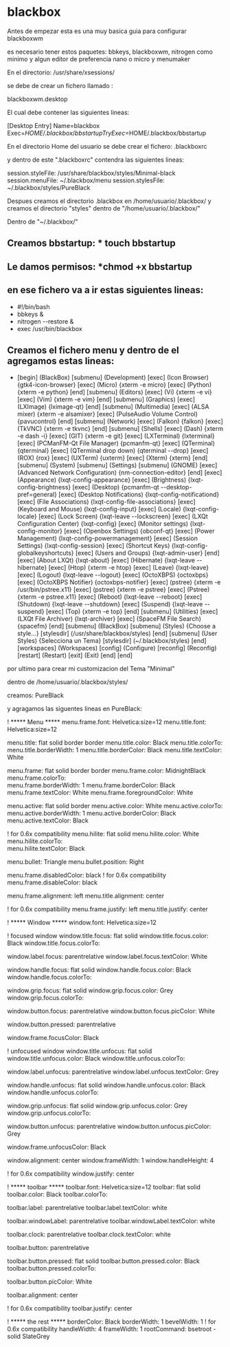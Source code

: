 # blackbox

Antes de empezar esta es una muy basica guia para configurar blackboxwm

es necesario tener estos paquetes: bbkeys, blackboxwm, nitrogen como minimo y algun editor de preferencia nano o micro y menumaker
 


En el directorio: /usr/share/xsessions/ 

se debe de crear un fichero llamado :

blackboxwm.desktop 

El cual debe contener las siguientes lineas:

[Desktop Entry]
Name=blackbox
Exec=$HOME/.blackbox/bbstartup
TryExec=$HOME/.blackbox/bbstartup

En el directorio Home del usuario se debe crear el fichero: .blackboxrc

y dentro de este ".blackboxrc" contendra las siguientes lineas:


session.styleFile:	/usr/share/blackbox/styles/Minimal-black
session.menuFile: ~/.blackbox/menu
session.stylesFile: ~/.blackbox/styles/PureBlack


Despues creamos el directorio .blackbox en /home/usuario/.blackbox/ y creamos el directorio "styles" dentro de "/home/usuario/.blackbox/"


Dentro de "~/.blackbox/"

## Creamos bbstartup: * touch bbstartup

## Le damos permisos: *chmod +x bbstartup

## en ese fichero va a ir estas siguientes lineas:

 
* #!/bin/bash
* bbkeys &
* nitrogen --restore &
* exec /usr/bin/blackbox


## Creamos el fichero menu y dentro de el agregamos estas lineas:

* [begin] (BlackBox)
    [submenu] (Development)
        [exec] (Icon Browser) {gtk4-icon-browser}
        [exec] (Micro) {xterm -e micro}
        [exec] (Python) {xterm -e python}
    [end]
    [submenu] (Editors)
        [exec] (Vi) {xterm -e vi}
        [exec] (Vim) {xterm -e vim}
    [end]
    [submenu] (Graphics)
        [exec] (LXImage) {lximage-qt}
    [end]
    [submenu] (Multimedia)
        [exec] (ALSA mixer) {xterm -e alsamixer}
        [exec] (PulseAudio Volume Control) {pavucontrol}
    [end]
    [submenu] (Network)
        [exec] (Falkon) {falkon}
        [exec] (TkVNC) {xterm -e tkvnc}
    [end]
    [submenu] (Shells)
        [exec] (Dash) {xterm -e dash -i}
        [exec] (GIT) {xterm -e git}
        [exec] (LXTerminal) {lxterminal}
        [exec] (PCManFM-Qt File Manager) {pcmanfm-qt}
        [exec] (QTerminal) {qterminal}
        [exec] (QTerminal drop down) {qterminal --drop}
        [exec] (ROX) {rox}
        [exec] (UXTerm) {uxterm}
        [exec] (Xterm) {xterm}
    [end]
    [submenu] (System)
        [submenu] (Settings)
            [submenu] (GNOME)
                [exec] (Advanced Network Configuration) {nm-connection-editor}
            [end]
            [exec] (Appearance) {lxqt-config-appearance}
            [exec] (Brightness) {lxqt-config-brightness}
            [exec] (Desktop) {pcmanfm-qt --desktop-pref=general}
            [exec] (Desktop Notifications) {lxqt-config-notificationd}
            [exec] (File Associations) {lxqt-config-file-associations}
            [exec] (Keyboard and Mouse) {lxqt-config-input}
            [exec] (Locale) {lxqt-config-locale}
            [exec] (Lock Screen) {lxqt-leave --lockscreen}
            [exec] (LXQt Configuration Center) {lxqt-config}
            [exec] (Monitor settings) {lxqt-config-monitor}
            [exec] (Openbox Settings) {obconf-qt}
            [exec] (Power Management) {lxqt-config-powermanagement}
            [exec] (Session Settings) {lxqt-config-session}
            [exec] (Shortcut Keys) {lxqt-config-globalkeyshortcuts}
            [exec] (Users and Groups) {lxqt-admin-user}
        [end]
        [exec] (About LXQt) {lxqt-about}
        [exec] (Hibernate) {lxqt-leave --hibernate}
        [exec] (Htop) {xterm -e htop}
        [exec] (Leave) {lxqt-leave}
        [exec] (Logout) {lxqt-leave --logout}
        [exec] (OctoXBPS) {octoxbps}
        [exec] (OctoXBPS Notifier) {octoxbps-notifier}
        [exec] (pstree) {xterm -e /usr/bin/pstree.x11}
        [exec] (pstree) {xterm -e pstree}
        [exec] (Pstree) {xterm -e pstree.x11}
        [exec] (Reboot) {lxqt-leave --reboot}
        [exec] (Shutdown) {lxqt-leave --shutdown}
        [exec] (Suspend) {lxqt-leave --suspend}
        [exec] (Top) {xterm -e top}
    [end]
    [submenu] (Utilities)
        [exec] (LXQt File Archiver) {lxqt-archiver}
        [exec] (SpaceFM File Search) {spacefm}
    [end]
    [submenu] (BlackBox)
        [submenu] (Styles) {Choose a style...}
        [stylesdir] (/usr/share/blackbox/styles)
        [end]
        [submenu] (User Styles) {Selecciona un Tema}
        [stylesdir] (~/.blackbox/styles)
        [end]
        [workspaces] (Workspaces)
        [config] (Configure)
        [reconfig] (Reconfig)
        [restart] (Restart)
        [exit] (Exit)
    [end]
[end]




por ultimo para crear mi customizacion del Tema "Minimal"

dentro de /home/usuario/.blackbox/styles/ 

creamos: PureBlack

y agragamos las siguentes lineas en PureBlack:



! ***** Menu *****
menu.frame.font:                        Helvetica:size=12
menu.title.font:                        Helvetica:size=12

menu.title:                             flat solid border border
     menu.title.color:                  Black
     menu.title.colorTo:                
menu.title.borderWidth:                 1
menu.title.borderColor:                 Black
menu.title.textColor:                   White

menu.frame:                             flat solid border border
     menu.frame.color:                  MidnightBlack
     menu.frame.colorTo:                
menu.frame.borderWidth:                 1
menu.frame.borderColor:                 Black
menu.frame.textColor:                   White
menu.frame.foregroundColor:             White

menu.active:                            flat solid border
     menu.active.color:                 White
     menu.active.colorTo:               
menu.active.borderWidth:                1
menu.active.borderColor:                Black
menu.active.textColor:                  Black

! for 0.6x compatibility
menu.hilite:                            flat solid
     menu.hilite.color:                 White
     menu.hilite.colorTo:               
menu.hilite.textColor:                  Black

menu.bullet:                            Triangle
menu.bullet.position:                   Right

menu.frame.disabledColor:               black
! for 0.6x compatibility
menu.frame.disableColor:                black

menu.frame.alignment:                   left
menu.title.alignment:                   center

! for 0.6x compatibility
menu.frame.justify:                     left
menu.title.justify:                     center


! ***** Window *****
window.font:                            Helvetica:size=12

! focused window
window.title.focus:                     flat solid
     window.title.focus.color:          Black
     window.title.focus.colorTo:        

window.label.focus:                     parentrelative
window.label.focus.textColor:           White

window.handle.focus:                    flat solid
     window.handle.focus.color:         Black
     window.handle.focus.colorTo:       

window.grip.focus:                      flat solid
     window.grip.focus.color:           Grey
     window.grip.focus.colorTo:         

window.button.focus:                    parentrelative
window.button.focus.picColor:           White

window.button.pressed:                  parentrelative

window.frame.focusColor:                Black

! unfocused window
window.title.unfocus:                   flat solid
     window.title.unfocus.color:        Black
     window.title.unfocus.colorTo:      

window.label.unfocus:                   parentrelative
window.label.unfocus.textColor:         Grey

window.handle.unfocus:                  flat solid
     window.handle.unfocus.color:       Black
     window.handle.unfocus.colorTo:     

window.grip.unfocus:                    flat solid
     window.grip.unfocus.color:         Grey
     window.grip.unfocus.colorTo:       

window.button.unfocus:                  parentrelative
window.button.unfocus.picColor:         Grey

window.frame.unfocusColor:              Black

window.alignment:                       center
window.frameWidth:                      1
window.handleHeight:                    4

! for 0.6x compatibility
window.justify:                         center

! ***** toolbar *****
toolbar.font:                           Helvetica:size=12
toolbar:                                flat solid
     toolbar.color:                     Black
     toolbar.colorTo:                   

toolbar.label:                          parentrelative
toolbar.label.textColor:                white

toolbar.windowLabel:                    parentrelative
toolbar.windowLabel.textColor:          white

toolbar.clock:                          parentrelative
toolbar.clock.textColor:                white

toolbar.button:                         parentrelative

toolbar.button.pressed:                 flat solid
     toolbar.button.pressed.color:      Black
     toolbar.button.pressed.colorTo:    

toolbar.button.picColor:                White

toolbar.alignment:                      center

! for 0.6x compatibility
toolbar.justify:                        center

! ***** the rest *****
borderColor:                            Black
borderWidth:                            1
bevelWidth:                             1
!  for 0.6x compatibility
handleWidth:                            4
frameWidth:                             1
rootCommand:                            bsetroot -solid SlateGrey
